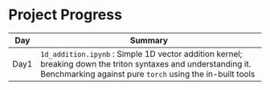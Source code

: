 # Project Progress

| **Day** | **Summary**|
|-----|--------------------------|
|Day1  | `1d_addition.ipynb` : Simple 1D vector addition kernel; breaking down the triton syntaxes and understanding it. Benchmarking against pure `torch` using the in-built tools |
